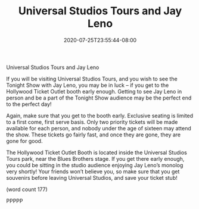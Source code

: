 ﻿---
title: "Universal Studios Tours and Jay Leno"
date: 2020-07-25T23:55:44-08:00
description: "Universal Studio Tours Tips for Web Success"
featured_image: "/images/Universal Studio Tours.jpg"
tags: ["Universal Studio Tours"]
---

Universal Studios Tours and Jay Leno

If you will be visiting Universal Studios Tours, and 
you wish to see the Tonight Show with Jay Leno, 
you may be in luck – if you get to the Hollywood 
Ticket Outlet booth early enough. Getting to see 
Jay Leno in person and be a part of the Tonight 
Show audience may be the perfect end to the 
perfect day!

Again, make sure that you get to the booth early. 
Exclusive seating is limited to a first come, first serve 
basis. Only two priority tickets will be made available 
for each person, and nobody under the age of sixteen 
may attend the show. These tickets go fairly fast, and 
once they are gone, they are gone for good.

The Hollywood Ticket Outlet Booth is located inside 
the Universal Studios Tours park, near the Blues 
Brothers stage. If you get there early enough, you 
could be sitting in the studio audience enjoying Jay 
Leno’s monolog very shortly! Your friends won’t 
believe you, so make sure that you get souvenirs 
before leaving Universal Studios, and save your 
ticket stub!

(word count 177)

PPPPP







